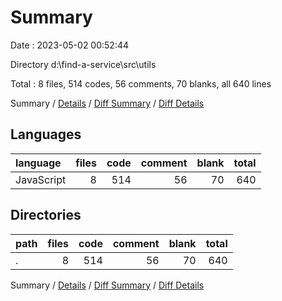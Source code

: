 # Summary

Date : 2023-05-02 00:52:44

Directory d:\\find-a-service\\src\\utils

Total : 8 files,  514 codes, 56 comments, 70 blanks, all 640 lines

Summary / [Details](details.md) / [Diff Summary](diff.md) / [Diff Details](diff-details.md)

## Languages
| language | files | code | comment | blank | total |
| :--- | ---: | ---: | ---: | ---: | ---: |
| JavaScript | 8 | 514 | 56 | 70 | 640 |

## Directories
| path | files | code | comment | blank | total |
| :--- | ---: | ---: | ---: | ---: | ---: |
| . | 8 | 514 | 56 | 70 | 640 |

Summary / [Details](details.md) / [Diff Summary](diff.md) / [Diff Details](diff-details.md)